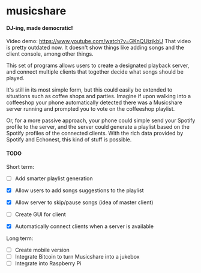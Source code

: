 # musicshare
#### DJ-ing, made democratic!

Video demo:  https://www.youtube.com/watch?v=GKnQUizjkbU
That video is pretty outdated now. It doesn't show things like adding songs and the client console, among other things.

This set of programs allows users to create a designated playback server, and
connect multiple clients that together decide what songs should be played.

It's still in its most simple form, but this could easily be extended to
situations such as coffee shops and parties. Imagine if upon walking into a
coffeeshop your phone automatically detected there was a Musicshare server
running and prompted you to vote on the coffeeshop playlist.

Or, for a more passive approach, your phone could simple send your Spotify profile to the
server, and the server could generate a playlist based on the Spotify profiles
of the connected clients. With the rich data provided by Spotify and Echonest,
this kind of stuff is possible.


#### TODO
Short term:
- [ ] Add smarter playlist generation
- [x] Allow users to add songs suggestions to the playlist
- [x] Allow server to skip/pause songs (idea of master client)
- [ ] Create GUI for client
- [x] Automatically connect clients when a server is available


Long term:
- [ ] Create mobile version
- [ ] Integrate Bitcoin to turn Musicshare into a jukebox
- [ ] Integrate into Raspberry Pi
